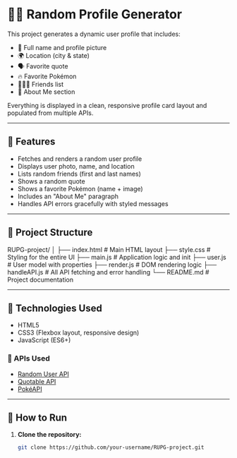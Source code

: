 # 🧑‍💻 Random Profile Generator

This project generates a dynamic user profile that includes:

- 👤 Full name and profile picture  
- 🌍 Location (city & state)  
- 🗣️ Favorite quote  
- 🔥 Favorite Pokémon  
- 🧑‍🤝‍🧑 Friends list  
- 📄 About Me section  

Everything is displayed in a clean, responsive profile card layout and populated from multiple APIs.

---

## 🚀 Features

- Fetches and renders a random user profile
- Displays user photo, name, and location
- Lists random friends (first and last names)
- Shows a random quote
- Shows a favorite Pokémon (name + image)
- Includes an "About Me" paragraph
- Handles API errors gracefully with styled messages

---

## 📁 Project Structure
RUPG-project/
│
├── index.html # Main HTML layout
├── style.css # Styling for the entire UI
├── main.js # Application logic and init
├── user.js # User model with properties
├── render.js # DOM rendering logic
├── handleAPI.js # All API fetching and error handling
└── README.md # Project documentation

---

## 🔧 Technologies Used

- HTML5
- CSS3 (Flexbox layout, responsive design)
- JavaScript (ES6+)

### 📡 APIs Used

- [Random User API](https://randomuser.me/)
- [Quotable API](https://api.quotable.io/)
- [PokéAPI](https://pokeapi.co/)

---

## 🚀 How to Run

1. **Clone the repository:**

   ```bash
   git clone https://github.com/your-username/RUPG-project.git
